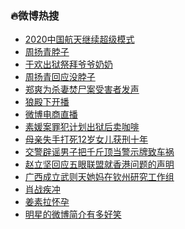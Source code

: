 ### :fire:微博热搜<br>
- <a href="https://s.weibo.com/weibo?q=%232020%E4%B8%AD%E5%9B%BD%E8%88%AA%E5%A4%A9%E7%BB%A7%E7%BB%AD%E8%B6%85%E7%BA%A7%E6%A8%A1%E5%BC%8F%23&Refer=new_time">2020中国航天继续超级模式</a><br>
- <a href="https://s.weibo.com/weibo?q=%E5%91%A8%E6%89%AC%E9%9D%92%E8%84%96%E5%AD%90&Refer=top">周扬青脖子</a><br>
- <a href="https://s.weibo.com/weibo?q=%23%E4%BA%8E%E6%AC%A2%E5%87%BA%E7%8B%B1%E7%A5%AD%E6%8B%9C%E7%88%B7%E7%88%B7%E5%A5%B6%E5%A5%B6%23&Refer=top">于欢出狱祭拜爷爷奶奶</a><br>
- <a href="https://s.weibo.com/weibo?q=%23%E5%91%A8%E6%89%AC%E9%9D%92%E5%9B%9E%E5%BA%94%E6%B2%A1%E8%84%96%E5%AD%90%23&Refer=top">周扬青回应没脖子</a><br>
- <a href="https://s.weibo.com/weibo?q=%23%E9%83%91%E7%88%BD%E4%B8%BA%E6%9D%80%E5%A6%BB%E7%84%9A%E5%B0%B8%E6%A1%88%E5%8F%97%E5%AE%B3%E8%80%85%E5%8F%91%E5%A3%B0%23&Refer=top">郑爽为杀妻焚尸案受害者发声</a><br>
- <a href="https://s.weibo.com/weibo?q=%23%E7%8B%BC%E6%AE%BF%E4%B8%8B%E5%BC%80%E6%92%AD%23&Refer=top">狼殿下开播</a><br>
- <a href="https://s.weibo.comjavascript:void(0);">微博电商直播</a><br>
- <a href="https://s.weibo.com/weibo?q=%23%E7%B4%A0%E5%AA%9B%E6%A1%88%E7%BD%AA%E7%8A%AF%E8%AE%A1%E5%88%92%E5%87%BA%E7%8B%B1%E5%90%8E%E5%8D%96%E5%92%96%E5%95%A1%23&Refer=top">素媛案罪犯计划出狱后卖咖啡</a><br>
- <a href="https://s.weibo.com/weibo?q=%23%E6%AF%8D%E4%BA%B2%E5%A4%B1%E6%89%8B%E6%89%93%E6%AD%BB12%E5%B2%81%E5%A5%B3%E5%84%BF%E8%8E%B7%E5%88%91%E5%8D%81%E5%B9%B4%23&Refer=top">母亲失手打死12岁女儿获刑十年</a><br>
- <a href="https://s.weibo.com/weibo?q=%23%E4%BA%A4%E8%AD%A6%E8%BE%9F%E8%B0%A3%E7%94%B7%E5%AD%90%E6%8A%8A%E5%8D%83%E6%96%A4%E9%A1%B6%E5%BD%93%E8%AD%A6%E7%A4%BA%E7%89%8C%E8%87%B4%E8%BD%A6%E7%A5%B8%23&Refer=top">交警辟谣男子把千斤顶当警示牌致车祸</a><br>
- <a href="https://s.weibo.com/weibo?q=%23%E8%B5%B5%E7%AB%8B%E5%9D%9A%E5%9B%9E%E5%BA%94%E4%BA%94%E7%9C%BC%E8%81%94%E7%9B%9F%E5%B0%B1%E9%A6%99%E6%B8%AF%E9%97%AE%E9%A2%98%E7%9A%84%E5%A3%B0%E6%98%8E%23&Refer=top">赵立坚回应五眼联盟就香港问题的声明</a><br>
- <a href="https://s.weibo.com/weibo?q=%23%E5%B9%BF%E8%A5%BF%E6%88%90%E7%AB%8B%E6%AD%A6%E5%88%99%E5%A4%A9%E5%A5%B9%E5%A6%88%E5%9C%A8%E9%92%A6%E5%B7%9E%E7%A0%94%E7%A9%B6%E5%B7%A5%E4%BD%9C%E7%BB%84%23&Refer=top">广西成立武则天她妈在钦州研究工作组</a><br>
- <a href="https://s.weibo.com/weibo?q=%23%E8%82%96%E6%88%98%E7%96%BE%E5%86%B2%23&Refer=top">肖战疾冲</a><br>
- <a href="https://s.weibo.com/weibo?q=%E5%A7%9C%E7%B4%A0%E6%8B%89%E6%80%80%E5%AD%95&Refer=top">姜素拉怀孕</a><br>
- <a href="https://s.weibo.com/weibo?q=%23%E6%98%8E%E6%98%9F%E7%9A%84%E5%BE%AE%E5%8D%9A%E7%AE%80%E4%BB%8B%E6%9C%89%E5%A4%9A%E5%A5%BD%E7%AC%91%23&Refer=top">明星的微博简介有多好笑</a><br>
